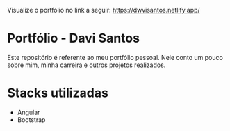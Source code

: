 Visualize o portfólio no link a seguir: https://dwvisantos.netlify.app/

# Portfólio - Davi Santos

Este repositório é referente ao meu portfólio pessoal. Nele conto um pouco sobre mim, minha carreira e outros projetos realizados.

# Stacks utilizadas

* Angular
* Bootstrap
